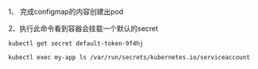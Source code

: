 1、 完成configmap的内容创建出pod

2、执行此命令看到容器会挂载一个默认的secret
```
kubectl get secret default-token-9f4hj

kubectl exec my-app ls /var/run/secrets/kubernetes.io/serviceaccount
```